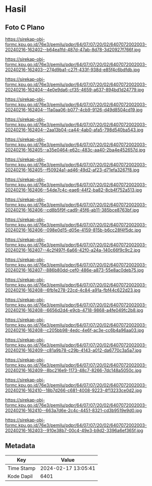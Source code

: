 # Hasil

## Foto C Plano

https://sirekap-obj-formc.kpu.go.id/76e3/pemilu/pdpr/64/07/07/20/02/6407072002003-20240216-162402--b64ea1fd-487d-47ab-8d78-3d20927f766f.jpg

https://sirekap-obj-formc.kpu.go.id/76e3/pemilu/pdpr/64/07/07/20/02/6407072002003-20240216-162403--274d9ba1-c27f-433f-938d-e85f4c6bdfdb.jpg

https://sirekap-obj-formc.kpu.go.id/76e3/pemilu/pdpr/64/07/07/20/02/6407072002003-20240216-162404--4e0e9da6-cf35-4659-a637-894bd1d24779.jpg

https://sirekap-obj-formc.kpu.go.id/76e3/pemilu/pdpr/64/07/07/20/02/6407072002003-20240216-162404--11a0aa06-b077-4cb9-9126-d49d8504cd19.jpg

https://sirekap-obj-formc.kpu.go.id/76e3/pemilu/pdpr/64/07/07/20/02/6407072002003-20240216-162404--2aa13b04-ca44-4ab0-afa5-798d540ba543.jpg

https://sirekap-obj-formc.kpu.go.id/76e3/pemilu/pdpr/64/07/07/20/02/6407072002003-20240216-162405--a35e0464-e62c-483c-aa40-2ba4e452657d.jpg

https://sirekap-obj-formc.kpu.go.id/76e3/pemilu/pdpr/64/07/07/20/02/6407072002003-20240216-162405--f50924a1-ad46-49d2-af23-d71efa3267f8.jpg

https://sirekap-obj-formc.kpu.go.id/76e3/pemilu/pdpr/64/07/07/20/02/6407072002003-20240216-162406--54de7c4c-eae6-44f2-ba82-8cb4f752a513.jpg

https://sirekap-obj-formc.kpu.go.id/76e3/pemilu/pdpr/64/07/07/20/02/6407072002003-20240216-162406--cd8b5f9f-cad9-45f6-ab11-385bce8763bf.jpg

https://sirekap-obj-formc.kpu.go.id/76e3/pemilu/pdpr/64/07/07/20/02/6407072002003-20240216-162406--098e0d15-d05e-4159-815b-b6cc28f4f5dc.jpg

https://sirekap-obj-formc.kpu.go.id/76e3/pemilu/pdpr/64/07/07/20/02/6407072002003-20240216-162407--4c2f497f-6a66-42f0-a24a-140c66f9c9c2.jpg

https://sirekap-obj-formc.kpu.go.id/76e3/pemilu/pdpr/64/07/07/20/02/6407072002003-20240216-162407--886b80dd-cef0-486e-a873-55e8ac0deb75.jpg

https://sirekap-obj-formc.kpu.go.id/76e3/pemilu/pdpr/64/07/07/20/02/6407072002003-20240216-162408--6fb1e278-22cd-4c84-a91a-fbf44c622d23.jpg

https://sirekap-obj-formc.kpu.go.id/76e3/pemilu/pdpr/64/07/07/20/02/6407072002003-20240216-162408--6656d2d4-e9cb-4718-9868-a4fe049fc2b8.jpg

https://sirekap-obj-formc.kpu.go.id/76e3/pemilu/pdpr/64/07/07/20/02/6407072002003-20240216-162408--c205bb98-4edc-4e6f-ac3e-cc6b4a96aa03.jpg

https://sirekap-obj-formc.kpu.go.id/76e3/pemilu/pdpr/64/07/07/20/02/6407072002003-20240216-162409--c81a9b78-c29b-4143-a012-da6770c3a5a7.jpg

https://sirekap-obj-formc.kpu.go.id/76e3/pemilu/pdpr/64/07/07/20/02/6407072002003-20240216-162409--8bc216e9-1173-48c7-8266-7dc148a5050c.jpg

https://sirekap-obj-formc.kpu.go.id/76e3/pemilu/pdpr/64/07/07/20/02/6407072002003-20240216-162410--18b7d266-c681-4008-9223-4f13233ce0d2.jpg

https://sirekap-obj-formc.kpu.go.id/76e3/pemilu/pdpr/64/07/07/20/02/6407072002003-20240216-162410--663a7d6e-2c4c-4451-8321-cd3b9519e9d0.jpg

https://sirekap-obj-formc.kpu.go.id/76e3/pemilu/pdpr/64/07/07/20/02/6407072002003-20240216-162403--910e38b7-00c4-49e3-b9d2-3396a6ef365f.jpg


## Metadata

| Key        | Value               |
| ---------- | ------------------- |
| Time Stamp | 2024-02-17 13:05:41 |
| Kode Dapil | 6401                |



